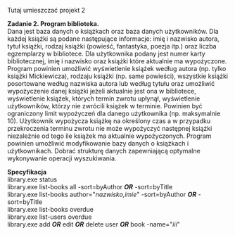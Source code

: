 Tutaj umieszczać projekt 2

**Zadanie 2. Program biblioteka.**\
Dana jest baza danych o książkach oraz baza danych użytkowników. Dla każdej książki są podane następujące informacje: imię i nazwisko autora, tytuł książki, rodzaj książki (powieść, fantastyka, poezja itp.) oraz liczba egzemplarzy w bibliotece. Dla użytkownika podany jest numer karty bibliotecznej, imię i nazwisko oraz książki które aktualnie ma wypożyczone. Program powinien umożliwić wyświetlenie książek według autora (np. tylko książki Mickiewicza), rodzaju książki (np. same powieści), wszystkie książki posortowane według nazwiska autora lub według tytułu oraz umożliwić wypożyczenie danej książki jeżeli aktualnie jest ona w bibliotece, wyświetlenie książek, których termin zwrotu upłynął, wyświetlenie użytkowników, którzy nie zwrócili książek w terminie. Powinien być ograniczony limit wypożyczeń dla danego użytkownika (np. maksymalnie 10). Użytkownik wypożycza książkę na określony czas a w przypadku przekroczenia terminu zwrotu nie może wypożyczyć następnej książki niezależnie od tego ile książek ma aktualnie wypożyczonych. Program powinien umożliwić modyfikowanie bazy danych o książkach i użytkownikach. Dobrać strukturę danych zapewniającą optymalne wykonywanie operacji wyszukiwania.

**Specyfikacja**\
library.exe status\
library.exe list-books all -sort=byAuthor ***OR*** -sort=byTitle\
library.exe list-books author="*nazwisko,imie*" -sort=byAuthor ***OR*** -sort=byTitle\
library.exe list-books overdue\
library.exe list-users overdue\
library.exe add ***OR*** edit ***OR*** delete user ***OR*** book -name="*iii*"